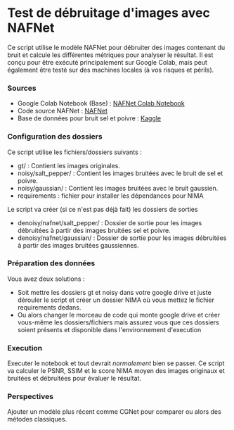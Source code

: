 # Test de débruitage d'images avec NAFNet

Ce script utilise le modèle NAFNet pour débruiter des images contenant du bruit et calcule les différentes métriques pour analyser le résultat. Il est conçu pour être exécuté principalement sur Google Colab, mais peut également être testé sur des machines locales (à vos risques et périls).

### Sources
- Google Colab Notebook (Base) : [NAFNet Colab Notebook](https://colab.research.google.com/drive/1dkO5AyktmBoWwxBwoKFUurIDn0m4qDXT?usp=sharing)
- Code source NAFNet : [NAFNet](https://github.com/megvii-research/NAFNet)
- Base de données pour bruit sel et poivre : [Kaggle](https://www.kaggle.com/datasets/rajneesh231/salt-and-pepper-noise-images)


### Configuration des dossiers
Ce script utilise les fichiers/dossiers suivants :

- gt/ : Contient les images originales.
- noisy/salt_pepper/ : Contient les images bruitées avec le bruit de sel et poivre.
- noisy/gaussian/ : Contient les images bruitées avec le bruit gaussien.
- requirements : fichier pour installer les dépendances pour NIMA

Le script va créer (si ce n'est pas déjà fait) les dossiers de sorties

- denoisy/nafnet/salt_pepper/ : Dossier de sortie pour les images débruitées à partir des images bruitées sel et poivre.
- denoisy/nafnet/gaussian/ : Dossier de sortie pour les images débruitées à partir des images bruitées gaussiennes.

### Préparation des données

Vous avez deux solutions :
- Soit mettre les dossiers gt et noisy dans votre google drive et juste dérouler le script et créer un dossier NIMA où vous mettez le fichier requirements dedans.
- Ou alors changer le morceau de code qui monte google drive et créer vous-même les dossiers/fichiers mais assurez vous que ces dossiers soient présents et disponible dans l'environnement d'execution

### Execution

Executer le notebook et tout devrait *normalement* bien se passer. Ce script va calculer le PSNR, SSIM et le score NIMA moyen des images originaux et bruitées et débruitées pour évaluer le résultat.

### Perspectives

Ajouter un modèle plus récent comme CGNet pour comparer ou alors des métodes classiques.